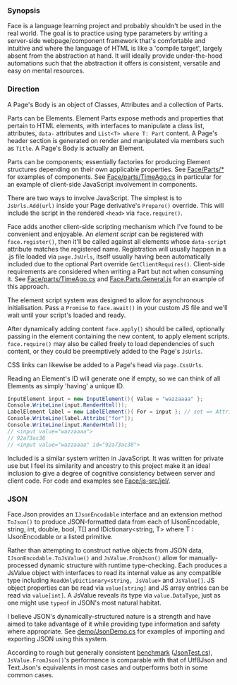 ### Synopsis

Face is a language learning project and probably shouldn't be used in the real world. The goal is to practice using type parameters by writing a server-side webpage/component framework that's comfortable and intuitive and where the language of HTML is like a 'compile target', largely absent from the abstraction at hand. It will ideally provide under-the-hood automations such that the abstraction it offers is consistent, versatile and easy on mental resources.

### Direction

A Page's Body is an object of Classes, Attributes and a collection of Parts.

Parts can be Elements. Element Parts expose methods and properties that pertain to HTML elements, with interfaces to manipulate a class list, attributes, `data-` attributes and `List<T> where T: Part` content. A Page's header section is generated on render and manipulated via members such as `Title`. A Page's Body is actually an Element.

Parts can be components; essentially factories for producing Element structures depending on their own applicable properties. See [Face/Parts/*](Face/Parts/) for examples of components. See [Face/parts/TimeAgo.cs](Face/Parts/TimeAgo.cs) in particular for an example of client-side JavaScript involvement in components.

There are two ways to involve JavaScript. The simplest is to `JsUrls.Add(url)` inside your Page derivative's `Prepare()` override. This will include the script in the rendered `<head>` via `face.require()`.

Face adds another client-side scripting mechanism which I've found to be convenient and enjoyable. An *element script* can be registered with `face.register()`, then it'll be called against all elements whose `data-script` attribute matches the registered name. Registration will usually happen in a .js file loaded via `page.JsUrls`, itself usually having been automatically included due to the optional Part override `GetClientRequires()`. Client-side requirements are considered when writing a Part but not when consuming it. See [Face/parts/TimeAgo.cs](Face/Parts/TimeAgo.cs) and [Face.Parts.General.js](js/Face.Parts.General.js) for an example of this approach.

The element script system was designed to allow for asynchronous initialisation. Pass a `Promise` to `face.await()` in your custom JS file and we'll wait until your script's loaded and ready.

After dynamically adding content `face.apply()` should be called, optionally passing in the element containing the new content, to apply element scripts. `face.require()` may also be called freely to load dependencies of such content, or they could be preemptively added to the Page's `JsUrls`.

CSS links can likewise be added to a Page's head via `page.CssUrls`.

Reading an Element's ID will generate one if empty, so we can think of all Elements as simply 'having' a unique ID.

```c#  
InputElement input = new InputElement(){ Value = "wazzaaaa" };  
Console.WriteLine(input.RenderHtml());  
LabelElement label = new LabelElement(){ For = input }; // set => Attribs["for"] = value.Id  
Console.WriteLine(label.Attribs["for"]);  
Console.WriteLine(input.RenderHtml());  
// <input value="wazzaaaa">  
// 92a73ac38  
// <input value="wazzaaaa" id="92a73ac38">
```

Included is a similar system written in JavaScript. It was written for private use but I feel its similarity and ancestry to this project make it an ideal inclusion to give a degree of cognitive consistency between server and client code. For code and examples see [Face/js-src/jel/](Face/js-src/jel/).

### JSON

Face.Json provides an `IJsonEncodable` interface and an extension method `ToJson()` to produce JSON-formatted data from each of IJsonEncodable, string, int, double, bool, T[] and IDictionary<string, T> where T : IJsonEncodable or a listed primitive.

Rather than attempting to construct native objects from JSON data, `IJsonEncodable.ToJsValue()` and `JsValue.FromJson()` allow for manually-processed dynamic structure with runtime type-checking. Each produces a JsValue object with interfaces to read its internal value as any compatible type including `ReadOnlyDictionary<string, JsValue>` and `JsValue[]`. JS object properties can be read via `value[string]` and JS array entries can be read via `value[int]`. A JsValue reveals its type via `value.DataType`, just as one might use `typeof` in JSON's most natural habitat.

I believe JSON's dynamically-structured nature is a strength and have aimed to take advantage of it while providing type information and safety where appropriate. See [demo/JsonDemo.cs](demo/JsonDemo.cs) for examples of importing and exporting JSON using this system.

According to rough but generally consistent [benchmark](jsonbenchmark.log) ([JsonTest.cs](demo/JsonTest.cs)), `JsValue.FromJson()`'s performance is comparable with that of Utf8Json and Text.Json's equivalents in most cases and outperforms both in some common cases.
